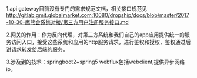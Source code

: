 1.api gateway目前没有专门的需求规范文档，相关接口规范见
http://gitlab.gmit.globalmarket.com:10080/dropship/docs/blob/master/2017-10-30-鹰熊会系统对接/第三方用户注册服务接口.md

2.网关的作用：作为反向代理，对第三方系统和我们自己的app应用提供统一的服务访问入口，接受这些系统和应用的http服务请求，进行鉴权和授权，鉴权通过后讲请求转发给后端的服务。

3.涉及到的技术：springboot2+spring5 webflux包括webclient,提供异步网络io。